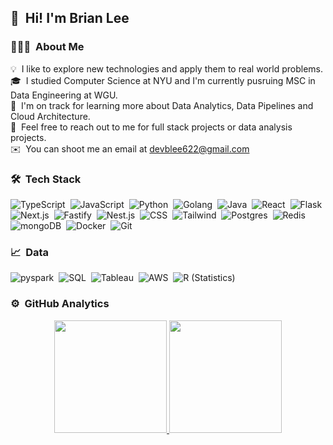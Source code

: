 ## 👋 &nbsp;Hi! I'm Brian Lee

### 👨🏻‍💻 &nbsp;About Me

💡 &nbsp;I like to explore new technologies and apply them to real world problems.\
🎓 &nbsp;I studied Computer Science at NYU and I'm currently pusruing MSC in Data Engineering at WGU.\
🌱 &nbsp;I'm on track for learning more about Data Analytics, Data Pipelines and Cloud Architecture.\
💬 &nbsp;Feel free to reach out to me for full stack projects or data analysis projects.\
✉️ &nbsp;You can shoot me an email at devblee622@gmail.com

### 🛠 &nbsp;Tech Stack

![TypeScript](https://img.shields.io/badge/-TypeScript-05122A?style=flat&logo=typescript)&nbsp;
![JavaScript](https://img.shields.io/badge/-JavaScript-05122A?style=flat&logo=javascript)&nbsp;
![Python](https://img.shields.io/badge/-Python-05122A?style=flat&logo=python)&nbsp;
![Golang](https://img.shields.io/badge/-Golang-05122A?style=flat&logo=Go)&nbsp;
![Java](https://img.shields.io/badge/-Java-05122A?style=flat&logo=Java&logoColor=FFA518)&nbsp;
![React](https://img.shields.io/badge/-React-05122A?style=flat&logo=react)&nbsp;
![Flask](https://img.shields.io/badge/-Flask-05122A?style=flat&logo=flask)&nbsp;
![Next.js](https://img.shields.io/badge/-Next.js-05122A?style=flat&logo=next.js)&nbsp;
![Fastify](https://img.shields.io/badge/-Fastify-05122A?style=flat&logo=fastify)&nbsp;
![Nest.js](https://img.shields.io/badge/-Nest.js-05122A?style=flat&logo=NestJS)&nbsp;
![CSS](https://img.shields.io/badge/-CSS-05122A?style=flat&logo=CSS3&logoColor=1572B6)&nbsp;
![Tailwind](https://img.shields.io/badge/-Tailwind-05122A?style=flat&logo=tailwindCSS&logoColor=1572B6)&nbsp;
![Postgres](https://img.shields.io/badge/-Postgres-05122A?style=flat&logo=postgresql)&nbsp;
![Redis](https://img.shields.io/badge/-Redis-05122A?style=flat&logo=redis)&nbsp;
![mongoDB](https://img.shields.io/badge/-MongoDB-05122A?style=flat&logo=mongodb)&nbsp;
![Docker](https://img.shields.io/badge/-Docker-05122A?style=flat&logo=docker)&nbsp;
![Git](https://img.shields.io/badge/-Git-05122A?style=flat&logo=git)&nbsp;

### 📈 &nbsp;Data
![pyspark](https://img.shields.io/badge/-PySpark-05122A?style=flat&logo=apache-spark&logoColor=1572B6)&nbsp;
![SQL](https://img.shields.io/badge/-SQL-05122A?style=flat&logo=SQL&logoColor=1572B6)&nbsp;
![Tableau](https://img.shields.io/badge/-Tableau-05122A?style=flat&logo=tableau)&nbsp;
![AWS](https://img.shields.io/badge/-AWS-05122A?style=flat&logo=Amazon-Web-Services)&nbsp;
![R (Statistics)](https://img.shields.io/badge/-R-05122A?style=flat&logo=R&logoColor=276DC3)&nbsp;

### ⚙️ &nbsp;GitHub Analytics

<p align="center">
<a href="https://github.com/shl622">
  <img height="180em" src="https://github-readme-stats-eight-theta.vercel.app/api?username=shl622&show_icons=true&theme=algolia&include_all_commits=true&count_private=true"/>
  <img height="180em" src="https://github-readme-stats-eight-theta.vercel.app/api/top-langs/?username=shl622&layout=compact&langs_count=8&theme=algolia"/>
</a>
</p>
